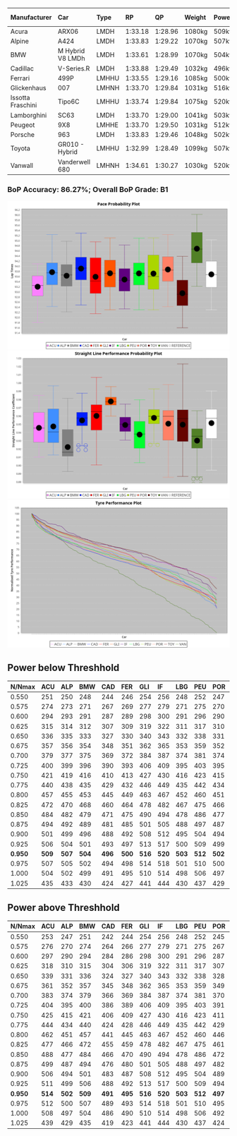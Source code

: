 |Manufacturer|Car|Type|RP|QP|Weight|Power¹|Threshhold|PINC|Power²|E/Stint|AVG Vmax|FDS|RDLC|L/Stint|BOP-Grade|ModelAccuracy|ModelPoints|Match%|
|:-|:-|:-|:-|:-|:-|:-|:-|:-|:-|:-|:-|:-|:-|:-|:-|:-|:-|:-|
|Acura|ARX06|LMDH|1:33.18|1:28.96|1080kg|509kw|210.0kph|1%|514kw|910MJ|324.05kph|-|0.99|41|-E1|100.00%|995|57.31%|
|Alpine|A424|LMDH|1:33.83|1:29.22|1070kg|507kw|210.0kph|-1%|502kw|899MJ|323.91kph|-|1.00|41|~A1|81.46%|523|96.97%|
|BMW|M Hybrid V8 LMDh|LMDH|1:33.61|1:28.99|1070kg|504kw|210.0kph|1%|509kw|894MJ|320.01kph|-|1.00|41|~A1|98.60%|1690|96.59%|
|Cadillac|V-Series.R|LMDH|1:33.88|1:29.49|1032kg|496kw|210.0kph|-1%|491kw|868MJ|324.89kph|-|1.03|41|+B1|98.38%|1765|85.56%|
|Ferrari|499P|LMHHU|1:33.55|1:29.16|1085kg|500kw|210.0kph|-1%|495kw|882MJ|324.96kph|190kph|1.01|41|~A1|92.24%|2247|97.48%|
|Glickenhaus|007|LMHNH|1:33.70|1:29.84|1031kg|516kw|210.0kph|0%|516kw|910MJ|331.62kph|-|0.96|40|+B1|96.18%|554|89.00%|
|Issotta Fraschini|Tipo6C|LMHHU|1:33.74|1:29.84|1075kg|520kw|210.0kph|0%|520kw|922MJ|325.38kph|190kph|1.03|41|+A2|66.67%|96|92.97%|
|Lamborghini|SC63|LMDH|1:33.70|1:29.00|1041kg|503kw|210.0kph|0%|503kw|884MJ|323.33kph|-|1.05|41|+A2|96.77%|419|94.78%|
|Peugeot|9X8|LMHHE|1:33.70|1:29.50|1031kg|512kw|210.0kph|0%|512kw|903MJ|327.35kph|150kph|1.04|40|~A1|87.65%|1795|100.00%|
|Porsche|963|LMDH|1:33.83|1:29.46|1048kg|502kw|210.0kph|-1%|497kw|884MJ|324.92kph|-|1.02|41|~A1|96.81%|5438|100.00%|
|Toyota|GR010 - Hybrid|LMHHU|1:32.99|1:28.49|1099kg|507kw|210.0kph|1%|512kw|906MJ|323.84kph|190kph|1.00|41|-D2|86.04%|1751|64.98%|
|Vanwall|Vanderwell 680|LMHNH|1:34.61|1:30.27|1030kg|520kw|210.0kph|0%|520kw|908MJ|322.91kph|-|1.02|40|+E1|91.42%|501|59.58%|

### BoP Accuracy: 86.27%; Overall BoP Grade: B1
![PACECHART](./IMG/ACOMETHOD.png)
![STRAIGHTLINEPERFORMANCECHART](./IMG/ACOMETHOD_sp.png)
![TYREPERFORMANCECHART](./IMG/ACOMETHOD_tw.png)

## Power below Threshhold
|N/Nmax|ACU|ALP|BMW|CAD|FER|GLI|IF|LBG|PEU|POR|TOY|VAN|
|:-|:-|:-|:-|:-|:-|:-|:-|:-|:-|:-|:-|:-|
|0.550|251|250|248|244|246|254|256|248|252|247|250|256|
|0.575|274|273|271|267|269|277|279|271|275|270|273|279|
|0.600|294|293|291|287|289|298|300|291|296|290|293|300|
|0.625|315|314|312|307|309|319|322|311|317|310|314|322|
|0.650|336|335|333|327|330|340|343|332|338|331|335|343|
|0.675|357|356|354|348|351|362|365|353|359|352|356|365|
|0.700|379|377|375|369|372|384|387|374|381|374|377|387|
|0.725|400|399|396|390|393|406|409|395|403|395|399|409|
|0.750|421|419|416|410|413|427|430|416|423|415|419|430|
|0.775|440|438|435|429|432|446|449|435|442|434|438|449|
|0.800|457|455|453|445|449|463|467|452|460|451|455|467|
|0.825|472|470|468|460|464|478|482|467|475|466|470|482|
|0.850|484|482|479|471|475|490|494|478|486|477|482|494|
|0.875|494|492|489|481|485|501|505|488|497|487|492|505|
|0.900|501|499|496|488|492|508|512|495|504|494|499|512|
|0.925|506|504|501|493|497|513|517|500|509|499|504|517|
|**0.950**|**509**|**507**|**504**|**496**|**500**|**516**|**520**|**503**|**512**|**502**|**507**|**520**|
|0.975|507|505|502|494|498|514|518|501|510|500|505|518|
|1.000|504|502|499|491|495|510|514|498|506|497|502|514|
|1.025|435|433|430|424|427|441|444|430|437|429|433|444|

## Power above Threshhold
|N/Nmax|ACU|ALP|BMW|CAD|FER|GLI|IF|LBG|PEU|POR|TOY|VAN|
|:-|:-|:-|:-|:-|:-|:-|:-|:-|:-|:-|:-|:-|
|0.550|253|247|251|242|244|254|256|248|252|245|252|256|
|0.575|276|270|274|264|266|277|279|271|275|267|275|279|
|0.600|297|290|294|284|286|298|300|291|296|287|296|300|
|0.625|318|310|315|304|306|319|322|311|317|307|317|322|
|0.650|339|331|336|324|327|340|343|332|338|328|338|343|
|0.675|361|352|357|345|348|362|365|353|359|349|359|365|
|0.700|383|374|379|366|369|384|387|374|381|370|381|387|
|0.725|404|395|400|386|389|406|409|395|403|391|403|409|
|0.750|425|415|421|406|409|427|430|416|423|411|423|430|
|0.775|444|434|440|424|428|446|449|435|442|429|442|449|
|0.800|462|451|457|441|445|463|467|452|460|446|460|467|
|0.825|477|466|472|455|459|478|482|467|475|461|475|482|
|0.850|488|477|484|466|470|490|494|478|486|472|486|494|
|0.875|499|487|494|476|480|501|505|488|497|482|497|505|
|0.900|506|494|501|483|487|508|512|495|504|489|504|512|
|0.925|511|499|506|488|492|513|517|500|509|494|509|517|
|**0.950**|**514**|**502**|**509**|**491**|**495**|**516**|**520**|**503**|**512**|**497**|**512**|**520**|
|0.975|512|500|507|489|493|514|518|501|510|495|510|518|
|1.000|508|497|504|486|490|510|514|498|506|492|506|514|
|1.025|439|429|435|419|423|441|444|430|437|424|437|444|
